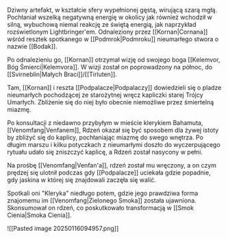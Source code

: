 Dziwny artefakt, w kształcie sfery wypełnionej gęstą, wirującą szarą mgłą. Pochłaniał wszelką negatywną energię w okolicy jak również wchodził w silną, wybuchową niemal reakcję ze świętą energią, jak naprzykład rozświetlonym Lightbringer'em. Odnaleziony przez [[Kornan|Cornana]] wśród resztek spotkanego w [[Podmrok|Podmroku]] nieumarłego stwora o nazwie [[Bodak]].

Po odnalezieniu go, [[Kornan]] otrzymał wizję od swojego boga [[Kelemvor, Bóg Śmierci|Kelemvora]]. W wizji został on poprowadzony na północ, do [[Svirneblin|Małych Braci]]/[[Tirluten]].

Tam, [[Kornan]] i reszta [[Podpalacze|Podpalaczy]] dowiedzieli się o pladze nieumarłych pochodzącej ze starożytnej wręcz kapliczki starej Trójcy Umarłych. Zbliżenie się do niej było obecnie niemożliwe przez śmiertelną miazmę.

Po konsultacji z niedawno przybyłym w mieście klerykiem Bahamuta, [[Venomfang|Venfanem]], Rdzeń okazał się być sposobem dla żywej istoty by zbliżyć się do kaplicy, pochłaniając miazmę do swego wnętrza. Po długim marszu i kilku potyczkach z nieumarłymi doszło do wyczerpującego rytuału udało się zniszczyć kaplicę, a Rdzeń został nasycony w pełni.

Na prośbę [[Venomfang|Venfan'a]], rdzeń został mu wręczony, a on czym prędzej się ulotnił podczas gdy [[Podpalacze]] uciekała gdzie popadnie, gdy jaskina w której się znajdowali zaczęła się walić.

Spotkali oni "Kleryka" niedługo potem, gdzie jego prawdziwa forma znajomemu im [[Venomfang|Zielonego Smoka]] została ujawniona. Skonsumował on rdzeń, co poskutkowało transformacją w [[Smok Cienia|Smoka Cienia]].

![[Pasted image 20250116094957.png]]